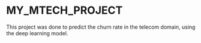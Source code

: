 # MY_MTECH_PROJECT
This project was done to predict the churn rate in the telecom domain, using the deep learning model.
